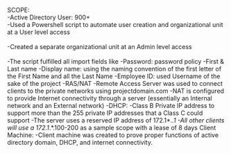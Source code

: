 SCOPE: 
<br />
-Active Directory User: 900+
<br />
      -Used a Powershell script to automate user creation and organizational unit at a User level access
<br />      
     -Created a separate organizational unit at an Admin level access
<br />     
     -The script fulfilled all import fields like
          -Password: password policy
          -First & Last name 
          -Display name: using the naming convention of the first letter of the First Name and all the Last Name
          -Employee ID: used Username of the sake of the project
-RAS/NAT
     -Remote Access Server was used to connect clients to the private networks using projectdomain.com
     -NAT is configured to provide Internet connectivity through a server (essentially an Internal network and an External network)
-DHCP:
     -Class B Private IP address to support more than the 255 private IP addresses that a Class C could support
     -The server uses a reserved IP address of 172.1*.*.1
     -All other clients will use a 172.1*.*.100-200 as a sample scope with a lease of 8 days 
Client Machine:
     -Client machine was created to prove proper functions of active directory domain, DHCP, and internet connectivity.
